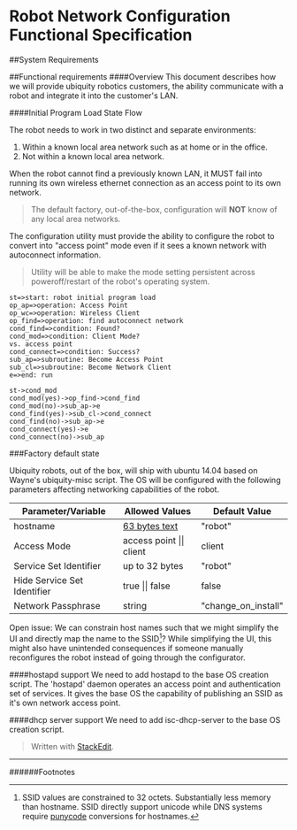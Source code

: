 Robot Network Configuration Functional Specification
===

##System Requirements

##Functional requirements 
####Overview
This document  describes how we will provide ubiquity robotics customers, the ability communicate with a robot and integrate it into the customer's LAN.

####Initial Program Load State Flow

The robot needs to work in two distinct and separate environments:

 1. Within a known local area network such as at home or in the office.
 2. Not within a known local area network.

When the robot cannot find a previously known LAN, it MUST fail into running its own wireless ethernet connection as an access point to its own network.  

> The default factory, out-of-the-box, configuration will **NOT** know of any local area networks.

The configuration utility must provide the ability to configure the robot to convert into "access point" mode even if it sees a known network with autoconnect information.

> Utility will be able to make the mode setting persistent across poweroff/restart of the robot's operating system.


```flow
st=>start: robot initial program load
op_ap=>operation: Access Point
op_wc=>operation: Wireless Client
op_find=>operation: find autoconnect network
cond_find=>condition: Found?
cond_mod=>condition: Client Mode? 
vs. access point
cond_connect=>condition: Success?
sub_ap=>subroutine: Become Access Point
sub_cl=>subroutine: Become Network Client
e=>end: run

st->cond_mod
cond_mod(yes)->op_find->cond_find
cond_mod(no)->sub_ap->e
cond_find(yes)->sub_cl->cond_connect
cond_find(no)->sub_ap->e
cond_connect(yes)->e
cond_connect(no)->sub_ap
```


###Factory default state

Ubiquity robots, out of the box, will ship with ubuntu 14.04 based on Wayne's ubiquity-misc script.  The OS will be configured with the following parameters affecting networking capabilities of the robot.

Parameter/Variable | Allowed Values | Default Value
--- | --- | ---
hostname | [63 bytes text](https://tools.ietf.org/html/rfc1123#page-13) | "robot"
Access Mode | access point \|\| client | client
Service Set Identifier | up to 32 bytes | "robot"
Hide Service Set Identifier | true \|\| false | false
Network Passphrase | string | "change_on_install"

Open issue:  We can constrain host names such that we might simplify the UI and directly map the name to the SSID[^1]?  While simplifying the UI, this might also have unintended consequences if someone manually reconfigures the robot instead of going through the configurator.

####hostapd support
We need to add hostapd to the base OS creation script.  The 'hostapd' daemon operates an access point and authentication set of services.  It gives the base OS the capability of publishing an SSID as it's own network access point. 

####dhcp server support
We need to add isc-dhcp-server to the base OS creation script.  

> Written with [StackEdit](https://stackedit.io/).

***

######Footnotes
[^1]: SSID values are constrained to 32 octets.  Substantially less memory than hostname.  SSID directly support unicode while DNS systems require [punycode](https://tools.ietf.org/html/rfc3492) conversions for hostnames.

